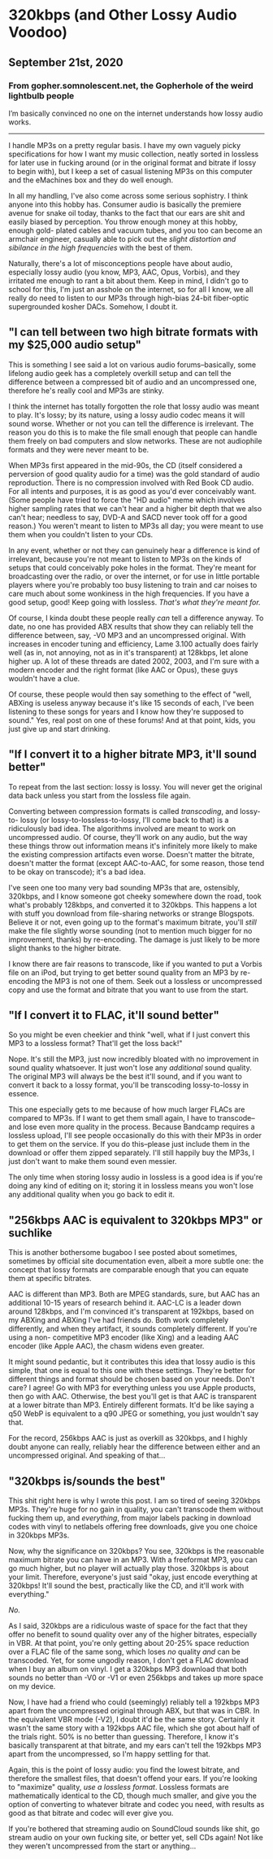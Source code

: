 # 320kbps (and Other Lossy Audio Voodoo)
## September 21st, 2020
### From gopher.somnolescent.net, the Gopherhole of the weird lightbulb people
I’m basically convinced no one on the internet understands how lossy audio
works.

---

I handle MP3s on a pretty regular basis. I have my own vaguely picky
specifications for how I want my music collection, neatly sorted in lossless
for later use in fucking around (or in the original format and bitrate if
lossy to begin with), but I keep a set of casual listening MP3s on this
computer and the eMachines box and they do well enough.

In all my handling, I've also come across some serious sophistry. I think
anyone into this hobby has. Consumer audio is basically the premiere avenue
for snake oil today, thanks to the fact that our ears are shit and easily
biased by perception. You throw enough money at this hobby, enough gold-
plated cables and vacuum tubes, and you too can become an armchair engineer,
casually able to pick out the *slight distortion and sibilance in the high
frequencies* with the best of them.

Naturally, there's a lot of misconceptions people have about audio,
especially lossy audio (you know, MP3, AAC, Opus, Vorbis), and they irritated
me enough to rant a bit about them. Keep in mind, I didn't go to school for
this, I'm just an asshole on the internet, so for all I know, we all really
do need to listen to our MP3s through high-bias 24-bit fiber-optic
supergrounded kosher DACs. Somehow, I doubt it.

## "I can tell between two high bitrate formats with my $25,000 audio setup"

This is something I see said a lot on various audio forums–basically, some
lifelong audio geek has a completely overkill setup and can tell the
difference between a compressed bit of audio and an uncompressed one,
therefore he's really cool and MP3s are stinky.

I think the internet has totally forgotten the role that lossy audio was
meant to play. It's lossy; by its nature, using a lossy audio codec means it
will sound worse. Whether or not you can tell the difference is irrelevant.
The reason you do this is to make the file small enough that people can
handle them freely on bad computers and slow networks. These are not
audiophile formats and they were never meant to be.

When MP3s first appeared in the mid-90s, the CD (itself considered a
perversion of good quality audio for a time) was the gold standard of audio
reproduction. There is no compression involved with Red Book CD audio. For
all intents and purposes, it is as good as you'd ever conceivably want.
(Some people have tried to force the "HD audio" meme which involves higher
sampling rates that we can't hear and a higher bit depth that we also can't
hear; needless to say, DVD-A and SACD never took off for a good reason.)
You weren't meant to listen to MP3s all day; you were meant to use them when
you couldn't listen to your CDs.

In any event, whether or not they can genuinely hear a difference is kind of
irrelevant, because you're not meant to listen to MP3s on the kinds of setups
that could conceivably poke holes in the format. They're meant for
broadcasting over the radio, or over the internet, or for use in little
portable players where you're probably too busy listening to train and car
noises to care much about some wonkiness in the high frequencies. If you have
a good setup, good! Keep going with lossless. *That's what they're meant for.*

Of course, I kinda doubt these people really *can* tell a difference anyway.
To date, no one has provided ABX results that show they can reliably tell the
difference between, say, -V0 MP3 and an uncompressed original. With increases
in encoder tuning and efficiency, Lame 3.100 actually does fairly well (as
in, not annoying, not as in it's transparent) at 128kbps, let alone higher
up. A lot of these threads are dated 2002, 2003, and I'm sure with a modern
encoder and the right format (like AAC or Opus), these guys wouldn't have a
clue.

Of course, these people would then say something to the effect of "well,
ABXing is useless anyway because it's like 15 seconds of each, I've been
listening to these songs for years and I know how they're supposed to sound."
Yes, real post on one of these forums! And at that point, kids, you just give
up and start drinking.

## "If I convert it to a higher bitrate MP3, it'll sound better"
To repeat from the last section: lossy is lossy. You will never get the
original data back unless you start from the lossless file again.

Converting between compression formats is called *transcoding*, and lossy-to-
lossy (or lossy-to-lossless-to-lossy, I'll come back to that) is a
ridiculously bad idea. The algorithms involved are meant to work on
uncompressed audio. Of course, they'll work on any audio, but the way these
things throw out information means it's infinitely more likely to make the
existing compression artifacts even worse. Doesn't matter the bitrate,
doesn't matter the format (except AAC-to-AAC, for some reason, those tend to
be okay on transcode); it's a bad idea.

I've seen one too many very bad sounding MP3s that are, ostensibly, 320kbps,
and I know someone got cheeky somewhere down the road, took what's probably
128kbps, and converted it to 320kbps. This happens a lot with stuff you
download from file-sharing networks or strange Blogspots. Believe it or not,
even going up to the format's maximum bitrate, you'll *still* make the file
slightly worse sounding (not to mention much bigger for no improvement,
thanks) by re-encoding. The damage is just likely to be more slight thanks to
the higher bitrate.

I know there are fair reasons to transcode, like if you wanted to put a
Vorbis file on an iPod, but trying to get better sound quality from an MP3 by
re-encoding the MP3 is not one of them. Seek out a lossless or uncompressed
copy and use the format and bitrate that you want to use from the start.

## "If I convert it to FLAC, it'll sound better"
So you might be even cheekier and think "well, what if I just convert this
MP3 to a lossless format? That'll get the loss back!"

Nope. It's still the MP3, just now incredibly bloated with no improvement in
sound quality whatsoever. It just won't lose any *additional* sound quality.
The original MP3 will always be the best it'll sound, and if you want to
convert it back to a lossy format, you'll be transcoding lossy-to-lossy in
essence.

This one especially gets to me because of how much larger FLACs are compared
to MP3s. If I want to get them small again, I have to transcode–and lose even
more quality in the process. Because Bandcamp requires a lossless upload,
I'll see people occasionally do this with their MP3s in order to get them on
the service. If you do this–please just include them in the download or offer
them zipped separately. I'll still happily buy the MP3s, I just don't want to
make them sound even messier.

The only time when storing lossy audio in lossless is a good idea is if
you're doing any kind of editing on it; storing it in lossless means you
won't lose any additional quality when you go back to edit it.

## "256kbps AAC is equivalent to 320kbps MP3" or suchlike
This is another bothersome bugaboo I see posted about sometimes, sometimes by
official site documentation even, albeit a more subtle one: the concept that
lossy formats are comparable enough that you can equate them at specific
bitrates.

AAC is different than MP3. Both are MPEG standards, sure, but AAC has an
additional 10-15 years of research behind it. AAC-LC is a leader down around
128kbps, and I'm convinced it's transparent at 192kbps, based on my ABXing
and ABXing I've had friends do. Both work completely differently, and when
they artifact, it sounds completely different. If you're using a non-
competitive MP3 encoder (like Xing) and a leading AAC encoder (like Apple
AAC), the chasm widens even greater.

It might sound pedantic, but it contributes this idea that lossy audio is
this simple, that one is equal to this one with these settings. They're
better for different things and format should be chosen based on your needs.
Don't care? I agree! Go with MP3 for everything unless you use Apple
products, then go with AAC. Otherwise, the best you'll get is that AAC is
transparent at a lower bitrate than MP3. Entirely different formats. It'd be
like saying a q50 WebP is equivalent to a q90 JPEG or something, you just
wouldn't say that.

For the record, 256kbps AAC is just as overkill as 320kbps, and I highly
doubt anyone can really, reliably hear the difference between either and an
uncompressed original. And speaking of that...

## "320kbps is/sounds the best"
This shit right here is why I wrote this post. I am so tired of seeing
320kbps MP3s. They're huge for no gain in quality, you can't transcode them
without fucking them up, and *everything*, from major labels packing in
download codes with vinyl to netlabels offering free downloads, give you one
choice in 320kbps MP3s.

Now, why the significance on 320kbps? You see, 320kbps is the reasonable
maximum bitrate you can have in an MP3. With a freeformat MP3, you can go
much higher, but no player will actually play those. 320kbps is about your
limit. Therefore, everyone's just said "okay, just encode everything at
320kbps! It'll sound the best, practically like the CD, and it'll work with
everything."

*No.*

As I said, 320kbps are a ridiculous waste of space for the fact that they
offer no benefit to sound quality over any of the higher bitrates, especially
in VBR. At that point, you're only getting about 20-25% space reduction over
a FLAC file of the same song, which loses *no* quality *and* can be
transcoded. Yet, for some ungodly reason, I don't get a FLAC download when I
buy an album on vinyl. I get a 320kbps MP3 download that both sounds no
better than -V0 or -V1 or even 256kbps and takes up more space on my device.

Now, I have had a friend who could (seemingly) reliably tell a 192kbps MP3
apart from the uncompressed original through ABX, but that was in CBR. In the
equivalent VBR mode (-V2), I doubt it'd be the same story. Certainly it
wasn't the same story with a 192kbps AAC file, which she got about half of
the trials right. 50% is no better than guessing. Therefore, I know it's
basically transparent at that bitrate, and my ears can't tell the 192kbps MP3
apart from the uncompressed, so I'm happy settling for that.

Again, this is the point of lossy audio: you find the lowest bitrate, and
therefore the smallest files, that doesn't offend your ears. If you're
looking to "maximize" quality, *use a lossless format*. Lossless formats are
mathematically identical to the CD, though much smaller, and give you the
option of converting to whatever bitrate and codec you need, with results as
good as that bitrate and codec will ever give you.

If you're bothered that streaming audio on SoundCloud sounds like shit, go
stream audio on your own fucking site, or better yet, sell CDs again! Not
like they weren't uncompressed from the start or anything...